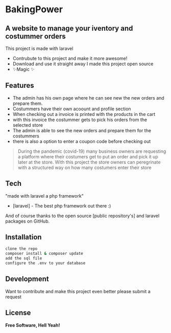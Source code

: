 # BakingPower
## A website to manage your iventory and costummer orders 

This project is made with laravel




- Contrubute to this project and make it more awesome!
- Download and use it straight away I made this project open source 
- ✨Magic ✨

## Features

- The admin has his own page where he can see new the new orders and prepare them.
- Costummers have their own acoount and profile section
- When checking out a invoice is printed with the products in the cart
- with this invoice the costummer gets to pick his orders from the selected store
- The admin is able to see the new orders and prepare them for the costummers
- there is also a option to enter a coupon code before checking out 


> During the pandemic (covid-19) many business owners are requesting a platform where
> their costumers get to put an order and pick it up later at the store.
> With this project the store owners can peregrinate with a structured way on how many costumers enter their store


## Tech

"made with laravel a php framework"
- [laravel] - The best php framework out there :)


And of course thanks to the open source [public repository's]
and laravel packages on GitHub.

## Installation

```sh
clone the repo
composer install & composer update 
add the sql file
configure the .env to your database
```

## Development

Want to contribute and make this project even better please submit a request


## License

**Free Software, Hell Yeah!**


